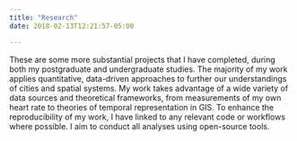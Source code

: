 ```yaml
---
title: "Research"
date: 2018-02-13T12:21:57-05:00

---
```


These are some more substantial projects that I have completed, during both my postgraduate and undergraduate studies. The majority of my work applies quantitative, data-driven approaches to further our understandings of cities and spatial systems. My work takes advantage of a wide variety of data sources and theoretical frameworks, from measurements of my own heart rate to theories of temporal representation in GIS. To enhance the reproducibility of my work, I have linked to any relevant code or workflows where possible. I aim to conduct all analyses using open-source tools.